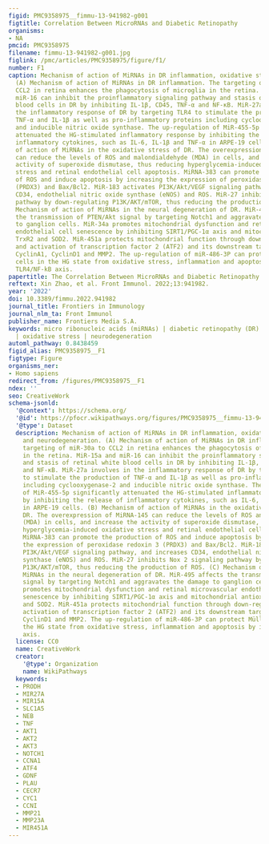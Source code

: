 ```yaml
---
figid: PMC9358975__fimmu-13-941982-g001
figtitle: Correlation Between MicroRNAs and Diabetic Retinopathy
organisms:
- NA
pmcid: PMC9358975
filename: fimmu-13-941982-g001.jpg
figlink: /pmc/articles/PMC9358975/figure/f1/
number: F1
caption: Mechanism of action of MiRNAs in DR inflammation, oxidative stress and neurodegeneration.
  (A) Mechanism of action of MiRNAs in DR inflammation. The targeting of miR-30a to
  CCL2 in retina enhances the phagocytosis of microglia in the retina. MiR-15a and
  miR-16 can inhibit the proinflammatory signaling pathway and stasis of retinal white
  blood cells in DR by inhibiting IL-1β, CD45, TNF-α and NF-κB. MiR-27a involves in
  the inflammatory response of DR by targeting TLR4 to stimulate the production of
  TNF-α and IL-1β as well as pro-inflammatory proteins including cyclooxygenase-2
  and inducible nitric oxide synthase. The up-regulation of MiR-455-5p significantly
  attenuated the HG-stimulated inflammatory response by inhibiting the release of
  inflammatory cytokines, such as IL-6, IL-1β and TNF-α in ARPE-19 cells. (B) Mechanism
  of action of MiRNAs in the oxidative stress of DR. The overexpression of MiRNA-145
  can reduce the levels of ROS and malondialdehyde (MDA) in cells, and increase the
  activity of superoxide dismutase, thus reducing hyperglycemia-induced oxidative
  stress and retinal endothelial cell apoptosis. MiRNA-383 can promote the production
  of ROS and induce apoptosis by increasing the expression of peroxidase redoxin 3
  (PRDX3) and Bax/Bcl2. MiR-183 activates PI3K/Akt/VEGF signaling pathway, and increases
  CD34, endothelial nitric oxide synthase (eNOS) and ROS. MiR-27 inhibits Nox 2 signaling
  pathway by down-regulating P13K/AKT/mTOR, thus reducing the production of ROS. (C)
  Mechanism of action of MiRNAs in the neural degeneration of DR. MiR-495 affects
  the transmission of PTEN/Akt signal by targeting Notch1 and aggravates the damage
  to ganglion cells. MiR-34a promotes mitochondrial dysfunction and retinal microvascular
  endothelial cell senescence by inhibiting SIRT1/PGC-1α axis and mitochondrial antioxidants
  TrxR2 and SOD2. MiR-451a protects mitochondrial function through down-regulation
  and activation of transcription factor 2 (ATF2) and its downstream target genes
  CyclinA1, CyclinD1 and MMP2. The up-regulation of miR-486-3P can protect Müller
  cells in the HG state from oxidative stress, inflammation and apoptosis by inhibiting
  TLR4/NF-kB axis.
papertitle: The Correlation Between MicroRNAs and Diabetic Retinopathy.
reftext: Xin Zhao, et al. Front Immunol. 2022;13:941982.
year: '2022'
doi: 10.3389/fimmu.2022.941982
journal_title: Frontiers in Immunology
journal_nlm_ta: Front Immunol
publisher_name: Frontiers Media S.A.
keywords: micro ribonucleic acids (miRNAs) | diabetic retinopathy (DR) | inflammation
  | oxidative stress | neurodegeneration
automl_pathway: 0.8438459
figid_alias: PMC9358975__F1
figtype: Figure
organisms_ner:
- Homo sapiens
redirect_from: /figures/PMC9358975__F1
ndex: ''
seo: CreativeWork
schema-jsonld:
  '@context': https://schema.org/
  '@id': https://pfocr.wikipathways.org/figures/PMC9358975__fimmu-13-941982-g001.html
  '@type': Dataset
  description: Mechanism of action of MiRNAs in DR inflammation, oxidative stress
    and neurodegeneration. (A) Mechanism of action of MiRNAs in DR inflammation. The
    targeting of miR-30a to CCL2 in retina enhances the phagocytosis of microglia
    in the retina. MiR-15a and miR-16 can inhibit the proinflammatory signaling pathway
    and stasis of retinal white blood cells in DR by inhibiting IL-1β, CD45, TNF-α
    and NF-κB. MiR-27a involves in the inflammatory response of DR by targeting TLR4
    to stimulate the production of TNF-α and IL-1β as well as pro-inflammatory proteins
    including cyclooxygenase-2 and inducible nitric oxide synthase. The up-regulation
    of MiR-455-5p significantly attenuated the HG-stimulated inflammatory response
    by inhibiting the release of inflammatory cytokines, such as IL-6, IL-1β and TNF-α
    in ARPE-19 cells. (B) Mechanism of action of MiRNAs in the oxidative stress of
    DR. The overexpression of MiRNA-145 can reduce the levels of ROS and malondialdehyde
    (MDA) in cells, and increase the activity of superoxide dismutase, thus reducing
    hyperglycemia-induced oxidative stress and retinal endothelial cell apoptosis.
    MiRNA-383 can promote the production of ROS and induce apoptosis by increasing
    the expression of peroxidase redoxin 3 (PRDX3) and Bax/Bcl2. MiR-183 activates
    PI3K/Akt/VEGF signaling pathway, and increases CD34, endothelial nitric oxide
    synthase (eNOS) and ROS. MiR-27 inhibits Nox 2 signaling pathway by down-regulating
    P13K/AKT/mTOR, thus reducing the production of ROS. (C) Mechanism of action of
    MiRNAs in the neural degeneration of DR. MiR-495 affects the transmission of PTEN/Akt
    signal by targeting Notch1 and aggravates the damage to ganglion cells. MiR-34a
    promotes mitochondrial dysfunction and retinal microvascular endothelial cell
    senescence by inhibiting SIRT1/PGC-1α axis and mitochondrial antioxidants TrxR2
    and SOD2. MiR-451a protects mitochondrial function through down-regulation and
    activation of transcription factor 2 (ATF2) and its downstream target genes CyclinA1,
    CyclinD1 and MMP2. The up-regulation of miR-486-3P can protect Müller cells in
    the HG state from oxidative stress, inflammation and apoptosis by inhibiting TLR4/NF-kB
    axis.
  license: CC0
  name: CreativeWork
  creator:
    '@type': Organization
    name: WikiPathways
  keywords:
  - PRODH
  - MIR27A
  - MIR15A
  - SLC1A5
  - NEB
  - TNF
  - AKT1
  - AKT2
  - AKT3
  - NOTCH1
  - CCNA1
  - ATF4
  - GDNF
  - PLAU
  - CECR7
  - CYC1
  - CCNI
  - MMP21
  - MMP23A
  - MIR451A
---
```

